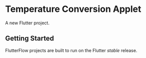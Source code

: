 # Temperature Conversion Applet

A new Flutter project.

## Getting Started

FlutterFlow projects are built to run on the Flutter _stable_ release.

